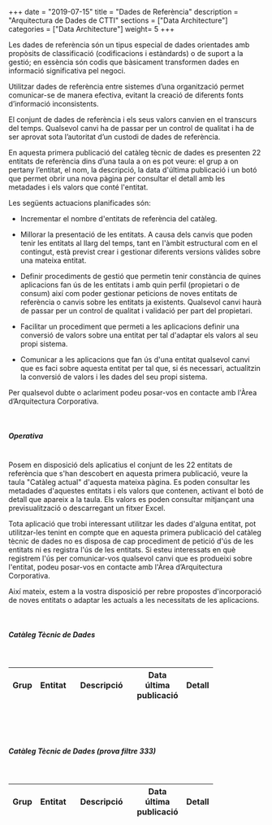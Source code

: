 +++
date        = "2019-07-15"
title       = "Dades de Referència"
description = "Arquitectura de Dades de CTTI"
sections    = ["Data Architecture"]
categories  = ["Data Architecture"]
weight= 5
+++

Les dades de referència són un tipus especial de dades orientades amb propòsits de classificació (codificacions i estàndards) o de suport a la gestió; en essència són codis que bàsicament transformen dades en informació significativa pel negoci. 

Utilitzar dades de referència entre sistemes d’una organització permet comunicar-se de manera efectiva, evitant la creació de diferents fonts d’informació inconsistents.

El conjunt de dades de referència i els seus valors canvien en el transcurs del temps. Qualsevol canvi ha de passar per un control de qualitat i ha de ser aprovat sota l’autoritat d’un custodi de dades de referència. 

En aquesta primera publicació del catàleg tècnic de dades es presenten 22 entitats de referència dins d’una taula a on es pot veure: el grup a on pertany l’entitat, el nom, la descripció, la data d'última publicació i un botó que permet obrir una nova pàgina per consultar el detall amb les metadades i els valors que conté l'entitat.

Les següents actuacions planificades són:

- Incrementar el nombre d'entitats de referència del catàleg.

- Millorar la presentació de les entitats. A causa dels canvis que poden tenir les entitats al llarg del temps, tant en l'àmbit estructural com en el contingut, està previst crear i gestionar diferents versions vàlides sobre una mateixa entitat.

- Definir procediments de gestió que permetin tenir constància de quines aplicacions fan ús de les entitats i amb quin perfil (propietari o de consum) així com poder gestionar peticions de noves entitats de referència o canvis sobre les entitats ja existents. Qualsevol canvi haurà de passar per un control de qualitat i validació per part del propietari.

- Facilitar un procediment que permeti a les aplicacions definir una conversió de valors sobre una entitat per tal d'adaptar els valors al seu propi sistema.

- Comunicar a les aplicacions que fan ús d'una entitat qualsevol canvi que es faci sobre aquesta entitat per tal que, si és necessari, actualitzin la conversió de valors i les dades del seu propi sistema.


Per qualsevol dubte o aclariment podeu posar-vos en contacte amb l'Àrea d’Arquitectura Corporativa.


<br/>
<h5>Operativa</h5>
<br/>
Posem en disposició dels aplicatius el conjunt de les 22 entitats de referència que s'han descobert en aquesta primera publicació, veure la taula "Catàleg actual" d'aquesta mateixa pàgina. Es poden consultar les metadades d'aquestes entitats i els valors que contenen, activant el botó de detall que apareix a la taula. Els valors es poden consultar mitjançant una previsualització o descarregant un fitxer Excel.

Tota aplicació que trobi interessant utilitzar les dades d'alguna entitat, pot utilitzar-les tenint en compte que en aquesta primera publicació del catàleg tècnic de dades no es disposa de cap procediment de petició d'ús de les entitats ni es registra l'ús de les entitats. Si esteu interessats en què registrem l'ús per comunicar-vos qualsevol canvi que es produeixi sobre l'entitat, podeu posar-vos en contacte amb l'Àrea d’Arquitectura Corporativa.

Així mateix, estem a la vostra disposició per rebre propostes d'incorporació de noves entitats o adaptar les actuals a les necessitats de les aplicacions.



<br/>
<h5>Catàleg Tècnic de Dades</h5>
<br/>

<style>
.myButton {
  -moz-box-shadow: 0px 0px 0px -13px #9fb4f2;
  -webkit-box-shadow: 0px 0px 0px -13px #9fb4f2;
  box-shadow: 0px 0px 0px -13px #9fb4f2;
  background:-webkit-gradient(linear, left top, left bottom, color-stop(0.05, #7892c2), color-stop(1, #476e9e));
  background:-moz-linear-gradient(top, #7892c2 5%, #476e9e 100%);
  background:-webkit-linear-gradient(top, #7892c2 5%, #476e9e 100%);
  background:-o-linear-gradient(top, #7892c2 5%, #476e9e 100%);
  background:-ms-linear-gradient(top, #7892c2 5%, #476e9e 100%);
  background:linear-gradient(to bottom, #7892c2 5%, #476e9e 100%);
  filter:progid:DXImageTransform.Microsoft.gradient(startColorstr='#7892c2', endColorstr='#476e9e',GradientType=0);
  background-color:#7892c2;
  -moz-border-radius:42px;
  -webkit-border-radius:42px;
  border-radius:42px;
  border:1px solid #4e6096;
  display:inline-block;
  cursor:pointer;
  color:#ffffff;
  font-family:Arial;
  font-size:14px;
  padding:0px 40px;
  text-decoration:none;
  text-shadow:0px 1px 0px #283966;
}
.myButton:hover {
  background:-webkit-gradient(linear, left top, left bottom, color-stop(0.05, #476e9e), color-stop(1, #7892c2));
  background:-moz-linear-gradient(top, #476e9e 5%, #7892c2 100%);
  background:-webkit-linear-gradient(top, #476e9e 5%, #7892c2 100%);
  background:-o-linear-gradient(top, #476e9e 5%, #7892c2 100%);
  background:-ms-linear-gradient(top, #476e9e 5%, #7892c2 100%);
  background:linear-gradient(to bottom, #476e9e 5%, #7892c2 100%);
  filter:progid:DXImageTransform.Microsoft.gradient(startColorstr='#476e9e', endColorstr='#7892c2',GradientType=0);
  background-color:#476e9e;
}
.myButton:active {
  position:relative;
  top:1px;
}

</style>

<script type="text/javascript">
  $(document).ready(function() {           
    var table =  $('#example').DataTable( {
      "ajax": './json/entitats.json',
      "deferRender": true,
      "bFilter": false,
      "autoWidth": true,
      "scrollY": "800px",
      "scrollCollapse": true,
      "paging": false,
      "ordering": true,
      //"pageLength": 10,
      //"order": [[ 0, 'asc' ]],
      //"info":     false,
      "columnDefs": [ {
            "targets": -1,
            "data": null,
            "defaultContent": "<button class=\"myButton\">Detall</button>"
        } ]
    } );
     $('#example tbody').on('click', 'button', function () {
        //var data = table.row( this ).data();
        var data = table.row( $(this).parents('tr') ).data();
        
        //console.log(data);
        //alert( 'You clicked on '+data[0]+'\'s row' );
        console.log("save data");
        console.log(data);
        localStorage.setItem('data', JSON.stringify(data));
      

        window.location = "../da/detallrefdades";
    } );

});
</script>

  
<div style="width:80%">
<table id="example" class="hover" style="width:100%">
        <thead>
            <tr>
                <th>Grup</th>
                <th>Entitat</th>
                <th style="width:40%">Descripció</th>
                <th>Data última publicació</th>
                <th>Detall</th>
            </tr>
        </thead>
    </table>
</div>



<br/><br/><br/>
<h5>Catàleg Tècnic de Dades (prova filtre  333) </h5>
<br/>

<script type="text/javascript">
  $(document).ready(function() {           
    var tcons =  $('#prova').DataTable( {
      "ajax": './json/entitats.json',
      "deferRender": true,
      "bFilter": true,
      "autoWidth": true,
      "scrollY": "400px",
      "scrollCollapse": true,
      "paging": false,
      "ordering": true,
      //"pageLength": 10,
      //"order": [[ 0, 'asc' ]],
      //"info":     false,
      "columnDefs": [ {
            "targets": -1,
            "data": null,
            "defaultContent": "<button class=\"myButton\">Detall</button>"
        } ],
	  "searchCols": [
          { "search": "Territori" },
		    null,
		    null,
		    null
		  ]
    } );
	 
	//tcons
	//  .columns(0)
    //  .search('Territori')
    //  .draw();
	//tcons.fnFilter('Territori', 0 );
	  
     $('#prova tbody').on('click', 'button', function () {
        //var data = tcons.row( this ).data();
        var data = tcons.row( $(this).parents('tr') ).data();
        
        //console.log(data);
        //alert( 'You clicked on '+data[0]+'\'s row' );
        console.log("save data");
        console.log(data);
        localStorage.setItem('data', JSON.stringify(data));
      

        window.location = "../da/detallrefdades";
    } );

});
</script>

  
<div style="width:80%">
<table id="prova" class="hover" style="width:100%">
        <thead>
            <tr>
                <th>Grup</th>
                <th>Entitat</th>
                <th style="width:40%">Descripció</th>
                <th>Data última publicació</th>
                <th>Detall</th>
            </tr>
        </thead>
    </table>
</div>


<script src="https://code.jquery.com/jquery-3.3.1.js" type="text/javascript"></script>
<script src="https://cdn.datatables.net/1.10.19/js/jquery.dataTables.min.js" type="text/javascript"></script>
  
<script src="https://qualitat.solucions.gencat.cat/js/imageMapResizer.min.js" type="text/javascript"></script>
<script src="https://qualitat.solucions.gencat.cat/js/imageMapResizer.min.js" type="text/javascript"></script>
